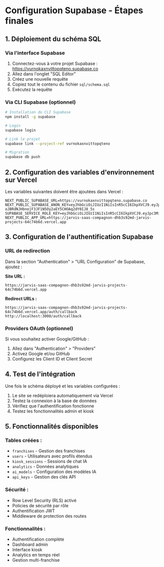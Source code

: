 # Configuration Supabase - Étapes finales

## 1. Déploiement du schéma SQL

### Via l'interface Supabase
1. Connectez-vous à votre projet Supabase : https://vurnokaxnvittopqteno.supabase.co
2. Allez dans l'onglet "SQL Editor"
3. Créez une nouvelle requête
4. Copiez tout le contenu du fichier `sql/schema.sql`
5. Exécutez la requête

### Via CLI Supabase (optionnel)
```bash
# Installation du CLI Supabase
npm install -g supabase

# Login
supabase login

# Link le projet
supabase link --project-ref vurnokaxnvittopqteno

# Migration
supabase db push
```

## 2. Configuration des variables d'environnement sur Vercel

Les variables suivantes doivent être ajoutées dans Vercel :

```
NEXT_PUBLIC_SUPABASE_URL=https://vurnokaxnvittopqteno.supabase.co
NEXT_PUBLIC_SUPABASE_ANON_KEY=eyJhbGciOiJIUzI1NiIsInR5cCI6IkpXVCJ9.eyJpc3MiOiJzdXBhYmFzZSIsInJlZiI6InZ1cm5va2F4bnZpdHRvcHF0ZW5vIiwicm9sZSI6ImFub24iLCJpYXQiOjE3NDMyNzE4NzksImV4cCI6MjA1ODg0Nzg3OX0.F-oJBRdNJHbnojF3JF1N5Oy2aEY5CHOAq2dY0IJ8_5s
SUPABASE_SERVICE_ROLE_KEY=eyJhbGciOiJIUzI1NiIsInR5cCI6IkpXVCJ9.eyJpc3MiOiJzdXBhYmFzZSIsInJlZiI6InZ1cm5va2F4bnZpdHRvcHF0ZW5vIiwicm9sZSI6InNlcnZpY2Vfcm9sZSIsImlhdCI6MTc0MzI3MTg3OSwiZXhwIjoyMDU4ODQ3ODc5fQ.XfTGCw7DFLRJiUHcX3NKWrfLO8Jd5gNuOw8qcVghfN0
NEXT_PUBLIC_APP_URL=https://jarvis-saas-compagnon-dhb3s92md-jarvis-projects-64c74b6d.vercel.app
```

## 3. Configuration de l'authentification Supabase

### URL de redirection
Dans la section "Authentication" > "URL Configuration" de Supabase, ajoutez :

**Site URL :**
```
https://jarvis-saas-compagnon-dhb3s92md-jarvis-projects-64c74b6d.vercel.app
```

**Redirect URLs :**
```
https://jarvis-saas-compagnon-dhb3s92md-jarvis-projects-64c74b6d.vercel.app/auth/callback
http://localhost:3000/auth/callback
```

### Providers OAuth (optionnel)
Si vous souhaitez activer Google/GitHub :
1. Allez dans "Authentication" > "Providers"
2. Activez Google et/ou GitHub
3. Configurez les Client ID et Client Secret

## 4. Test de l'intégration

Une fois le schéma déployé et les variables configurées :

1. Le site se redéploiera automatiquement via Vercel
2. Testez la connexion à la base de données
3. Vérifiez que l'authentification fonctionne
4. Testez les fonctionnalités admin et kiosk

## 5. Fonctionnalités disponibles

### Tables créées :
- `franchises` - Gestion des franchises
- `users` - Utilisateurs avec profils étendus
- `kiosk_sessions` - Sessions de chat IA
- `analytics` - Données analytiques
- `ai_models` - Configuration des modèles IA
- `api_keys` - Gestion des clés API

### Sécurité :
- Row Level Security (RLS) activé
- Policies de sécurité par rôle
- Authentification JWT
- Middleware de protection des routes

### Fonctionnalités :
- Authentification complète
- Dashboard admin
- Interface kiosk
- Analytics en temps réel
- Gestion multi-franchise
